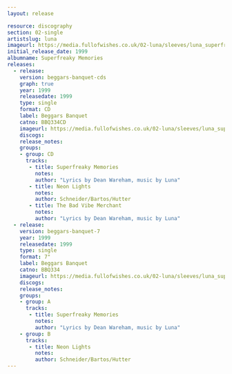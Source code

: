 ```yaml
---
layout: release

resource: discography
section: 02-single
artistslug: luna
imageurl: https://media.fullofwishes.co.uk/02-luna/sleeves/luna_superfreaky.jpg
initial_release_date: 1999
albumname: Superfreaky Memories
releases:
  - release:
    version: beggars-banquet-cds
    graph: true
    year: 1999
    releasedate: 1999
    type: single
    format: CD
    label: Beggars Banquet
    catno: BBQ334CD
    imageurl: https://media.fullofwishes.co.uk/02-luna/sleeves/luna_superfreaky.jpg
    discogs:
    release_notes:
    groups:
    - group: CD
      tracks:
       - title: Superfreaky Memories
         notes:
         author: "Lyrics by Dean Wareham, music by Luna"
       - title: Neon Lights
         notes:
         author: Schneider/Bartos/Hutter
       - title: The Bad Vibe Merchant
         notes:
         author: "Lyrics by Dean Wareham, music by Luna"
  - release:
    version: beggars-banquet-7
    year: 1999
    releasedate: 1999
    type: single
    format: 7"
    label: Beggars Banquet
    catno: BBQ334
    imageurl: https://media.fullofwishes.co.uk/02-luna/sleeves/luna_superfreaky.jpg
    discogs:
    release_notes:
    groups:
    - group: A
      tracks:
       - title: Superfreaky Memories
         notes:
         author: "Lyrics by Dean Wareham, music by Luna"
    - group: B
      tracks:
       - title: Neon Lights
         notes:
         author: Schneider/Bartos/Hutter
---
```

